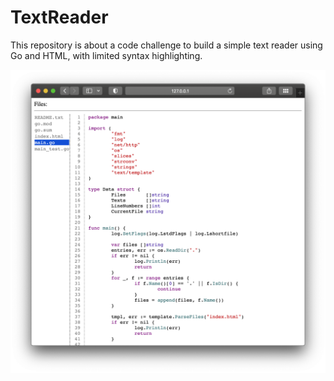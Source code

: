 # TextReader

This repository is about a code challenge to build a simple text reader using Go and HTML, with limited syntax highlighting.

![Alt text](image/screenshot.png)
